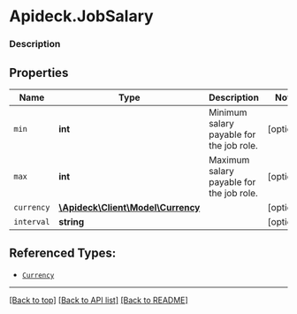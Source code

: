 # Apideck.JobSalary

### Description

## Properties
Name | Type | Description | Notes
------------ | ------------- | ------------- | -------------
`min` | **int** | Minimum salary payable for the job role. | [optional] 
`max` | **int** | Maximum salary payable for the job role. | [optional] 
`currency` | [**\Apideck\Client\Model\Currency**](Currency.md) |  | [optional] 
`interval` | **string** |  | [optional] 





## Referenced Types:


* [`Currency`](Currency.md)


---

[[Back to top]](#) [[Back to API list]](../../../../README.md#documentation-for-api-endpoints) [[Back to README]](../../../../README.md)


